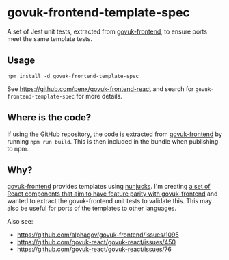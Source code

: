 # govuk-frontend-template-spec

A set of Jest unit tests, extracted from [govuk-frontend](https://github.com/alphagov/govuk-frontend), to ensure ports meet the same template tests.

## Usage

`npm install -d govuk-frontend-template-spec`

See https://github.com/penx/govuk-frontend-react and search for `govuk-frontend-template-spec` for more details.

## Where is the code?

If using the GitHub repository, the code is extracted from [govuk-frontend](https://github.com/alphagov/govuk-frontend) by running `npm run build`. This is then included in the bundle when publishing to npm.

## Why?

[govuk-frontend](https://github.com/alphagov/govuk-frontend) provides templates using [nunjucks](https://github.com/mozilla/nunjucks). I'm creating [a set of React components that aim to have feature parity with govuk-frontend](https://github.com/penx/govuk-frontend-react) and wanted to extract the govuk-frontend unit tests to validate this. This may also be useful for ports of the templates to other languages.

Also see:
- https://github.com/alphagov/govuk-frontend/issues/1095
- https://github.com/govuk-react/govuk-react/issues/450
- https://github.com/govuk-react/govuk-react/issues/76
